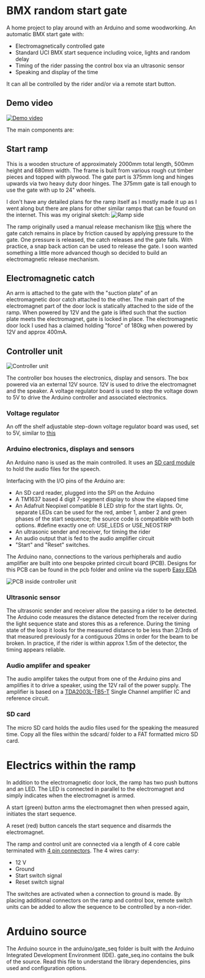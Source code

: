 # BMX random start gate

A home project to play around with an Arduino and some woodworking. An automatic BMX start gate with:
* Electromagnetically controlled gate
* Standard UCI BMX start sequence including voice, lights and random delay
* Timing of the rider passing the control box via an ultrasonic sensor
* Speaking and display of the time

It can all be controlled by the rider and/or via a remote start button.

## Demo video
[![Demo video](http://i3.ytimg.com/vi/4nqwPcUJndE/hqdefault.jpg)](https://www.youtube.com/watch?v=4nqwPcUJndE)

The main components are:

## Start ramp

This is a wooden structure of approximately 2000mm total length, 500mm height and 680mm width. The frame is built from various rough cut timber pieces and topped with plywood. The gate part is 375mm long and hinges upwards via two heavy duty door hinges. The 375mm gate is tall enough to use the gate with up to 24" wheels. 

 I don't have any detailed plans for the ramp itself as I mostly made it up as I went along but there are plans for other similar ramps that can be found on the internet. This was my original sketch:
 ![Ramp side](https://raw.githubusercontent.com/gndean/bmx-start-gate/master/images/ramp-side-viewT.JPG)

 The ramp originally used a manual release mechanism like [this](https://www.youtube.com/watch?v=H2q-nFM49vQ) where the gate catch remains in place by friction caused by applying pressure to the gate. One pressure is released, the catch releases and the gate falls. With practice, a snap back action can be used to release the gate. I soon wanted something a little more advanced though so decided to build an electromagnetic release mechanism.

## Electromagnetic catch

An arm is attached to the gate with the "suction plate" of an electromagnetic door catch attached to the other. The main part of the electromagnet part of the door lock is statically attached to the side of the ramp. When powered by 12V and the gate is lifted such that the suction plate meets the electromagnet, gate is locked in place. The electromagnetic door lock I used has a claimed holding "force" of 180kg when powered by 12V and approx 400mA.

## Controller unit

![Controller unit](https://raw.githubusercontent.com/gndean/bmx-start-gate/master/images/001-DSC09041T.JPG)

The controller box houses the electronics, display and sensors. The box powered via an external 12V source. 12V is used to drive the electromagnet and the speaker. A voltage regulator board is used to step the voltage down to 5V to drive the Arduino controller and associated electronics.

### Voltage regulator

An off the shelf adjustable step-down voltage regulator board was used, set to 5V, similar to [this](https://www.banggood.com/LM2596-DC-DC-1_3V-37V-3A-Adjustable-Buck-Step-Down-Power-Module-With-Digital-Display-Function-p-1179968.html?cur_warehouse=CN)

### Arduino electronics, displays and sensors

An Arduino nano is used as the main controlled. It uses an [SD card module](https://www.arduino.cc/en/reference/SD) to hold the audio files for the speech.

Interfacing with the I/O pins of the Arduino are:

* An SD card reader, plugged into the SPI on the Arduino
* A TM1637 based 4 digit 7-segment display to show the elapsed time
* An Adafruit Neopixel compatible 8 LED strip for the start lights. Or, separate LEDs can be used for the red, amber 1, amber 2 and green phases of the start sequence; the source code is compatible with both options. #define exactly one of: USE_LEDS or USE_NEOSTRIP
* An ultrasonic sender and receiver, for timing the rider
* An audio output that is fed to the audio amplifier circuit
* "Start" and "Reset" switches.

The Arduino nano, connections to the various perhipherals and audio amplifier are built into one bespoke printed circuit board (PCB). Designs for this PCB can be found in the pcb folder and online via the superb [Easy EDA](https://easyeda.com/gndean/BMX_start_gate-e06ff3c585eb44709a94efc5871dbad8 )

![PCB inside controller unit](https://raw.githubusercontent.com/gndean/bmx-start-gate/master/images/006-DSC09050T.JPG)

### Ultrasonic sensor

The ultrasonic sender and receiver allow the passing a rider to be detected. The Arduino code measures the distance detected from the receiver during the light sequence state and stores this as a reference. During the timing state of the loop it looks for the measured distance to be less than 2/3rds of that measured previously for a contiguous 20ms in order for the beam to be broken. In practice, if the rider is within approx 1.5m of the detector, the timing appears reliable.

### Audio amplifer and speaker

The audio amplifer takes the output from one of the Arduino pins and amplifies it to drive a speaker, using the 12V rail of the power supply. The amplifier is based on a [TDA2003L-TB5-T](https://www.profusionplc.com/parts/tda2003l-tb5-t) Single Channel amplifier IC and reference circuit.

### SD card

The micro SD card holds the audio files used for the speaking the measured time. Copy all the files within the sdcard/ folder to a FAT formatted micro SD card.

# Electrics within the ramp

In addition to the electromagnetic door lock, the ramp has two push buttons and an LED. The LED is connected in parallel to the electromagnet and simply indicates when the electromagnet is armed.

A start (green) button arms the electromagnet then when pressed again, initiates the start sequence.

A reset (red) button cancels the start sequence and disarmds the electromagnet.

The ramp and control unit are connected via a length of 4 core cable terminated with [4 pin connectors](https://www.banggood.com/GX164-4Pin-16mm-Aviation-Pug-Male-and-Female-Panel-Metal-Connector-p-925542.html). The 4 wires carry:

* 12 V
* Ground
* Start switch signal
* Reset switch signal

The switches are activated when a connection to ground is made. By placing additional connectors on the ramp and control box, remote switch units can be added to allow the sequence to be controlled by a non-rider.

# Arduino source

The Arduino source in the arduino/gate_seq folder is built with the Arduino Integrated Development Environment (IDE). gate_seq.ino contains the bulk of the source. Read this file to understand the library dependencies, pins used and configuration options.